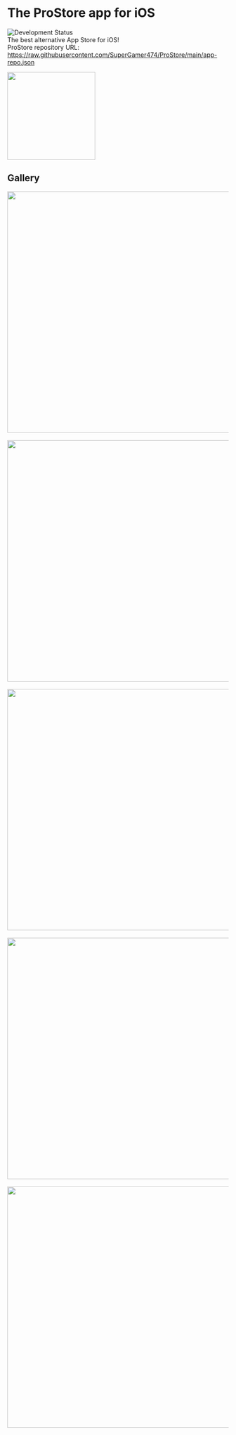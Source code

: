 # The ProStore app for iOS
![Development Status](https://img.shields.io/badge/status-in%20development-yellow)  
The best alternative App Store for iOS!  
ProStore repository URL: https://raw.githubusercontent.com/SuperGamer474/ProStore/main/app-repo.json

<img src="https://github.com/SuperGamer474/ProStore/blob/main/Sources/prostore/Assets.xcassets/AppIcon.appiconset/Icon-1024.png?raw=true" width="200" />

## Gallery
<img src="https://raw.githubusercontent.com/SuperGamer474/ProStore/refs/heads/main/gallery/Screenshot1.png" width="550">&nbsp;
<img src="https://raw.githubusercontent.com/SuperGamer474/ProStore/refs/heads/main/gallery/Screenshot2.png" width="550">&nbsp;
<img src="https://raw.githubusercontent.com/SuperGamer474/ProStore/refs/heads/main/gallery/Screenshot3.png" width="550">&nbsp;
<img src="https://raw.githubusercontent.com/SuperGamer474/ProStore/refs/heads/main/gallery/Screenshot4.png" width="550">&nbsp;
<img src="https://raw.githubusercontent.com/SuperGamer474/ProStore/refs/heads/main/gallery/Screenshot5.png" width="550">